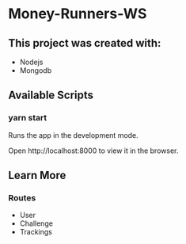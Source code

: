 # Money-Runners-WS

## This project was created with:
- Nodejs
- Mongodb

## Available Scripts

### **yarn start**
Runs the app in the development mode. 

Open http://localhost:8000 to view it in the browser.


## Learn More

### Routes

- User
- Challenge
- Trackings

